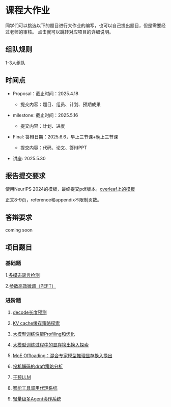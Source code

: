 # 课程大作业

同学们可以挑选以下的题目进行大作业的编写，也可以自己提出题目，但是需要经过老师的审核。
点击就可以跳转对应项目的详细说明。

## 组队规则
1-3人组队

## 时间点
- Proposal：截止时间：2025.4.18
  - 提交内容：题目、组员、计划、预期成果
- milestone: 截止时间：2025.5.16
  - 提交内容：计划、进度
- Final: 答辩日期：2025.6.6，早上三节课+晚上三节课
  - 提交内容：代码、论文、答辩PPT

- 讲座: 2025.5.30

## 报告提交要求

使用NeurIPS 2024的模板，最终提交pdf版本。[overleaf上的模板](https://www.overleaf.com/latex/templates/neurips-2024/tpsbbrdqcmsh)

正文8-9页，reference和appendix不限制页数。

## 答辩要求
coming soon

## 项目题目

### 基础题

1.[多模态谣言检测](https://github.com/ShipingGe/NJUProject_MultimodalRumorDetection)

2.[参数高效微调（PEFT）](https://github.com/Andre-Eads/NJUProject_PEFT)

### 进阶题

1. [decode长度预测](https://github.com/spliii/Generation_Length_Prediction)

2. [KV cache缓存策略探索](https://github.com/spliii/Caching-Strategy)

3. [大模型训练性能Profiling和优化](https://github.com/njuzyh/Profiling-optimization)

4. [大模型训练过程中的显存换出换入探索](https://github.com/zb-nju/TRAINING_SWAP)

5. [MoE Offloading：混合专家模型推理显存换入换出](https://github.com/zzhbrr/NJUProject_MoE_Offloading)

6. [投机解码的draft策略分析](https://github.com/zzhbrr/NJUProject_Speculative_Decoding_Draft_Strategy)

7. [干预LLM](https://github.com/gjw185/NJU_steer/tree/main)
   
8. [智能工具调用代理系统](https://github.com/umnooob/NJUProject_toolagent)
   
9.  [轻量级多Agent协作系统](https://github.com/umnooob/NJUProject_multiagent)
    
